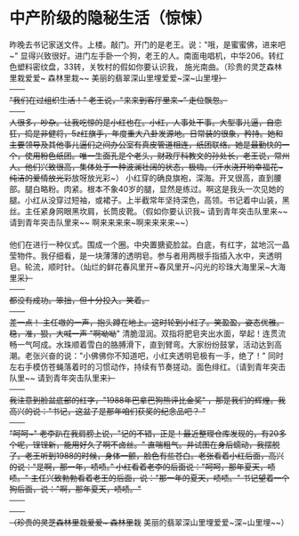 # 中产阶级的隐秘生活（惊悚）

昨晚去书记家送文件。上楼。敲门。开门的是老王。说："哦，是蜜蜜佛，进来吧~" 显得兴致很好。进门左手卧一个狗，老王的人。南面电唱机，中华206。转红色塑料密纹盘，33转，关牧村的假如你要认识我， 施光南曲。（珍贵的灵芝森林里栽爱爱~ 森林里栽~~ 美丽的翡翠深山里埋爱爱~深~山里埋~~）   
　　   
"我们在过组织生活！” 老王说，"来来到客厅里来~” 走位飘忽。   
　　   
人很多，吵杂。让我吃惊的是小红也在。小红，人事处干事。大型事儿逼，自恋狂，捣是非健将，5z红旗手，年度重大八卦发源地。日常装的很象，矜持。她和主要领导及其他事儿逼们之间办公室有真皮管道相连，纸团联络。她是最勤快的一个，使用粉色纸团。唯一生面孔是个老头，财政厅科教文的孙处长，老王说，常州人。他们兴致很高，集体处于一种波澜壮阔的状态，极嗨。（汗水浇开哟幸福花~ 纯洁的爱情放光彩~~放呀放光彩~） 小红穿的确良旗袍，深海。开叉很高，直到腰部。腿白略粉。肉紧。根本不象40岁的腿，显然是练过。啊这是我头一次见她的腿。小红从没穿过短袖，或裙子。上半截常年坚持深色，高领。书记着中山装，黑丝。主任紧身网眼黑坎肩，长筒皮靴。（假如你要认识我~ 请到青年突击队里来~~ 请到青年突击队里来~~ 啊来来来来~啊来来来来~~）   
　　   
他们在进行一种仪式。围成一个圈。中央置搪瓷脸盆。白底，有红字，盆地沉一晶莹物件。我仔细看，是一块薄薄的透明皂。参与者用两根手指插入水中，夹透明皂。轮流，顺时针。（灿烂的鲜花春风里开~春风里开~闪光的珍珠大海里采~大海里采~~）   
　　   
都没有成功。笨拙，但十分投入。笑着。   
　　   
差一点！ 主任嗷的一声，抱头蹲在地上。这时轮到小红了。笑盈盈，姿态优雅。稳，准，狠，大喊一声 "啊呦呦~~" 清脆湿润。双指将肥皂夹出水面，举起！连贯流畅一气呵成。水珠顺着雪白的胳膊滑下，直到臂弯。大家纷纷鼓掌，活动达到高潮。老张兴奋的说："小佛佛你不知道吧，小红夹透明皂极有一手，绝了！" 同时左右手模仿苍蝇落着时的习惯动作，持续有节奏搓动。面色绯红。（请到青年突击队里~~ 请到青年突击队里来~~）   
　　   
我注意到脸盆底部的红字，"1988年巴拿巴狗熊评比金奖" ，那是我们的辉煌。我高兴的说："书记，这盆子是那年咱们获奖的纪念品吧？ ”   
　　   
"呵呵~" 老李趴在我肩膀上说，"记的不错，正是！最近整理仓库发现的，有20多个呢，锃锃新，能用好久了啊不卤丝。" 直喘粗气。并试图在身后蠕动，我摆脱了。老王听到1988的时候，身体一颤，脸色有些苍白。老张看着小红后面，高兴的说："是啊，那一年，啧啧。” 小红看着老李的后面说："呵呵，那年夏天，啧啧。" 主任兴致勃勃看着老王的后面，说："那一年的夏天，啧啧。" 书记望着一个狗后面，说："啊，那年夏天，啧啧。"   
　　   
　　   
（珍贵的灵芝森林里栽爱爱~ 森林里栽~~ 美丽的翡翠深山里埋爱爱~深~山里埋~~） 

